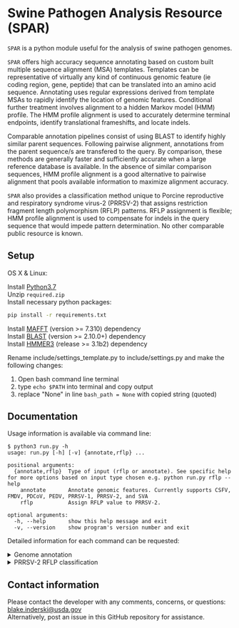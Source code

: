 # Swine Pathogen Analysis Resource (SPAR)
`SPAR` is a python module useful for the analysis of swine pathogen genomes. 

`SPAR` offers high accuracy sequence annotating based on custom built multiple sequence alignment (MSA) templates. Templates can be representative of virtually any kind of continuous genomic feature (ie coding region, gene, peptide) that can be translated into an amino acid sequence. Annotating uses regular expressions derived from template MSAs to rapidly identify the location of genomic features. Conditional further treatment involves alignment to a hidden Markov model (HMM) profile. The HMM profile alignment is used to accurately determine terminal endpoints, identify translational frameshifts, and locate indels.

Comparable annotation pipelines consist of using BLAST to identify highly similar parent sequences. Following pairwise alignment, annotations from the parent sequence/s are transfered to the query. By comparison, these methods are generally faster and sufficiently accurate when a large reference database is available. In the absence of  similar comparison sequences, HMM profile alignment is a good alternative to pairwise alignment that pools available information to maximize alignment accuracy.

`SPAR` also provides a classification method unique to Porcine reproductive and respiratory syndrome virus-2 (PRRSV-2) that assigns restriction fragment length polymorphism (RFLP) patterns. RFLP assignment is flexible; HMM profile alignment is used to compensate for indels in the query sequence that would impede pattern determination. No other comparable public resource is known.


## Setup

OS X & Linux:

Install [Python3.7][python3]<br />
Unzip `required.zip`<br />
Install necessary python packages:<br />
```sh
pip install -r requirements.txt
```
Install [MAFFT][mafft] (version >= 7.310) dependency<br />
Install [BLAST][blast] (version >= 2.10.0+) dependency<br />
Install [HMMER3][hmmer3] (release >= 3.1b2) dependency<br />

Rename include/settings_template.py to include/settings.py and make the following changes:
1) Open bash command line terminal
2) type `echo $PATH` into terminal and copy output
3) replace "None" in line `bash_path = None` with copied string (quoted)


## Documentation

Usage information is available via command line:

```
$ python3 run.py -h
usage: run.py [-h] [-v] {annotate,rflp} ...

positional arguments:
  {annotate,rflp}  Type of input (rflp or annotate). See specific help for more options based on input type chosen e.g. python run.py rflp --help
    annotate       Annotate genomic features. Currently supports CSFV, FMDV, PDCoV, PEDV, PRRSV-1, PRRSV-2, and SVA
    rflp           Assign RFLP value to PRRSV-2.

optional arguments:
  -h, --help       show this help message and exit
  -v, --version    show program's version number and exit
```

Detailed information for each command can be requested:

<details>
  <summary>Genome annotation</summary>
  <p>
<pre>
$ python3 run.py annotate -h
usage: run.py annotate [-h] [--limit LIMIT] [--organism ORGANISM] [--output OUTPUT] input

positional arguments:
  input                Input FASTA file name

optional arguments:
  -h, --help           show this help message and exit
  --limit LIMIT        Annotates only genomic features provided in comma delimited list
  --organism ORGANISM  Possible organism identity of sequences in input FASTA file provided in comma delimited list
  --output OUTPUT      Output gff3 file name
</pre>

The <i>--organism</i> argument is used to specify the possible species identity for any sequence within the input FASTA file. Identification is based solely on BLAST similarity score. Additional pathogens may be added by creating a pathway under the requirements directory with the following structure: <i>organism_abbreviation/hmm_profiles/msa_save</i>. Add nucleotide MSA templates in FASTA file format to the msa_save directory. Templates can be representative of virtually any kind of continuous genomic feature that can be translated into an amino acid sequence. If a genomic feature contains a translational frameshift, adjust <code>translational_frameshift_di</code> variable as described in include/settings_template.py. Once the necessary required templates have been provided, running the script for the first time will initiate a build process.
  </p>
</details>


<details>
  <summary>PRRSV-2 RFLP classification</summary>
  <p>
<pre>
$ python3 run.py rflp -h
usage: run.py rflp [-h] [--full FULL] [--output OUTPUT] input

positional arguments:
  input            Input FASTA file name

optional arguments:
  -h, --help       show this help message and exit
  --full FULL      Only assign RFLP pattern to input sequences that are complete
  --output OUTPUT  Output FASTA file name
</pre>

Output file format will consist of the input FASTA file contents with RFLP pattern values appended at the end of each header, separated by a forward slash ("/") delimiter. If a sequence is not identified as being PRRSV-2, "na" will be appended. If a sequence does not contain a complete ORF5 gene, "null" will be appended. RFLP determination is only performed on complete genes be default. Use caution when enabling RFLP assignment to partial ORF5 sequences. Restriction sites cannot be inferred from missing residues.
  </p>
</details>


## Contact information

Please contact the developer with any comments, concerns, or questions: blake.inderski@usda.gov<br>
Alternatively, post an issue in this GitHub repository for assistance.<br>

[python3]: https://docs.python-guide.org/starting/install3/linux/
[mafft]: https://mafft.cbrc.jp/alignment/software/
[blast]: https://blast.ncbi.nlm.nih.gov/Blast.cgi?PAGE_TYPE=BlastDocs&DOC_TYPE=Download
[hmmer3]: http://hmmer.org/download.html